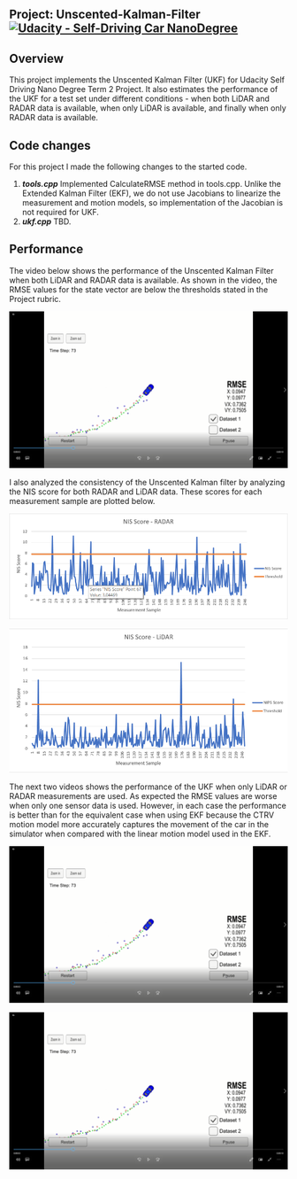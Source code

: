 
## Project: Unscented-Kalman-Filter [![Udacity - Self-Driving Car NanoDegree](https://s3.amazonaws.com/udacity-sdc/github/shield-carnd.svg)](http://www.udacity.com/drive)

Overview
---
This project implements the Unscented Kalman Filter (UKF) for Udacity Self Driving Nano Degree Term 2 Project. It also estimates the performance of the UKF for a test set under different conditions - when both LiDAR and RADAR data is available, when only LiDAR is available, and finally when only RADAR data is available.

Code changes
---
For this project I made the following changes to the started code.

1. __*tools.cpp*__ Implemented CalculateRMSE method in tools.cpp. Unlike the Extended Kalman Filter (EKF), we do not use Jacobians to linearize the measurement and motion models, so implementation of the Jacobian is not required for UKF. 
2. __*ukf.cpp*__ TBD.

Performance
---
The video below shows the performance of the Unscented Kalman Filter when both LiDAR and RADAR data is available. As shown in the video, the RMSE values for the state vector are below the thresholds stated in the Project rubric.

[![Both RADAR and LiDAR data available](https://github.com/calvinhobbes119/Extended-Kalman-Filter/blob/master/Untitled.png)](https://youtu.be/Ka9Zg-VmRME)

I also analyzed the consistency of the Unscented Kalman filter by analyzing the NIS score for both RADAR and LiDAR data. These scores for each measurement sample are plotted below.

![NIS Score - RADAR data](https://github.com/calvinhobbes119/Unscented-Kalman-Filter/blob/master/NIS_Score_RADAR.png)

![NIS Score - LiDAR data](https://github.com/calvinhobbes119/Unscented-Kalman-Filter/blob/master/NIS_Score_LiDAR.png)

The next two videos shows the performance of the UKF when only LiDAR or RADAR measurements are used. As expected the RMSE values are worse when only one sensor data is used. However, in each case the performance is better than for the equivalent case when using EKF because the CTRV motion model more accurately captures the movement of the car in the simulator when compared with the linear motion model used in the EKF.

[![Only LiDAR data is available](https://github.com/calvinhobbes119/Extended-Kalman-Filter/blob/master/Untitled.png)](https://youtu.be/eecOsWagkyg)

[![Only RADAR data is available](https://github.com/calvinhobbes119/Extended-Kalman-Filter/blob/master/Untitled.png)](https://youtu.be/YNFqWGSada8)
